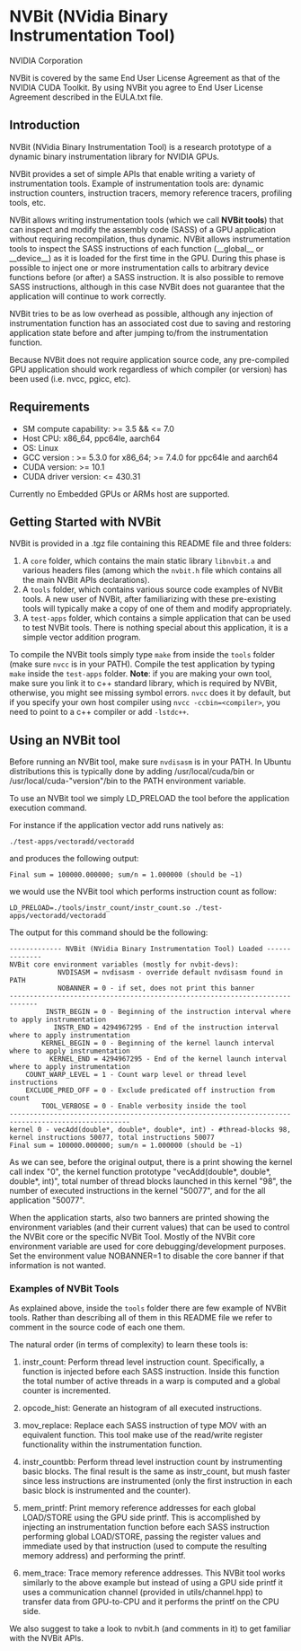 # NVBit (NVidia Binary Instrumentation Tool)
NVIDIA Corporation

NVBit is covered by the same End User License Agreement as that of the 
NVIDIA CUDA Toolkit. By using NVBit you agree to End User License Agreement
described in the EULA.txt file.

## Introduction
NVBit (NVidia Binary Instrumentation Tool) is a research prototype of a dynamic 
binary instrumentation library for NVIDIA GPUs.

NVBit provides a set of simple APIs that enable writing a variety of 
instrumentation tools. Example of instrumentation tools are: dynamic 
instruction counters, instruction tracers, memory reference tracers, 
profiling tools, etc.

NVBit allows writing instrumentation tools (which we call **NVBit tools**) 
that can inspect and modify the assembly code (SASS) of a GPU application 
without requiring recompilation, thus dynamic. NVBit allows instrumentation 
tools to inspect the SASS instructions of each function (\_\_global\_\_ or 
\_\_device\_\_) as it is loaded for the first time in the GPU. During this 
phase is possible to inject one or more instrumentation calls to arbitrary 
device functions before (or after) a SASS instruction. It is also possible to 
remove SASS instructions, although in this case NVBit does not guarantee that 
the application will continue to work correctly.

NVBit tries to be as low overhead as possible, although any injection of 
instrumentation function has an associated cost due to saving and restoring 
application state before and after jumping to/from the instrumentation 
function.

Because NVBit does not require application source code, any pre-compiled GPU 
application should work regardless of which compiler (or version) has been 
used (i.e. nvcc, pgicc, etc). 

## Requirements

* SM compute capability:              >= 3.5 && <= 7.0
* Host CPU:                           x86\_64, ppc64le, aarch64
* OS:                                 Linux
* GCC version :                       >= 5.3.0 for x86\_64; >= 7.4.0 for ppc64le and aarch64
* CUDA version:                       >= 10.1
* CUDA driver version:                <= 430.31

Currently no Embedded GPUs or ARMs host are supported.

## Getting Started with NVBit

NVBit is provided in a .tgz file containing this README file and three folders:
1. A ```core``` folder, which contains the main static library 
```libnvbit.a``` and various headers files (among which the ```nvbit.h``` 
file which contains all the main NVBit APIs declarations).
2. A ```tools``` folder, which contains various source code examples of NVBit 
tools. A new user of NVBit, after familiarizing with these pre-existing tools 
will typically make a copy of one of them and modify appropriately.
3. A ```test-apps``` folder, which contains a simple application that can be 
used to test NVBit tools. There is nothing special about this application, it 
is a simple vector addition program.


To compile the NVBit tools simply type ```make``` from  inside the ```tools``` 
folder (make sure ```nvcc``` is in your PATH).
Compile the test application by typing ```make``` inside the ```test-apps``` 
folder.
__Note__: if you are making your own tool, make sure you link it to c++
standard library, which is required by NVBit, otherwise, you might see 
missing symbol errors. ```nvcc``` does it by default, but if you specify
your own host compiler using ```nvcc -ccbin=<compiler>```, you need to point
to a c++ compiler or add ```-lstdc++```.

## Using an NVBit tool

Before running an NVBit tool, make sure ```nvdisasm``` is in your PATH. In 
Ubuntu distributions this is typically done by adding /usr/local/cuda/bin or 
/usr/local/cuda-"version"/bin to the PATH environment variable.

To use an NVBit tool we simply LD_PRELOAD the tool before the application 
execution command. 

For instance if the application vector add runs natively as: 

```
./test-apps/vectoradd/vectoradd
``` 

and produces the following output: 

```
Final sum = 100000.000000; sum/n = 1.000000 (should be ~1)
```

we would use the NVBit tool which performs instruction count as follow:

```
LD_PRELOAD=./tools/instr_count/instr_count.so ./test-apps/vectoradd/vectoradd
```

The output for this command should be the following:

```no-highlight
------------- NVBit (NVidia Binary Instrumentation Tool) Loaded --------------
NVBit core environment variables (mostly for nvbit-devs):
            NVDISASM = nvdisasm - override default nvdisasm found in PATH
            NOBANNER = 0 - if set, does not print this banner
-----------------------------------------------------------------------------
         INSTR_BEGIN = 0 - Beginning of the instruction interval where to apply instrumentation
           INSTR_END = 4294967295 - End of the instruction interval where to apply instrumentation
        KERNEL_BEGIN = 0 - Beginning of the kernel launch interval where to apply instrumentation
          KERNEL_END = 4294967295 - End of the kernel launch interval where to apply instrumentation
    COUNT_WARP_LEVEL = 1 - Count warp level or thread level instructions
    EXCLUDE_PRED_OFF = 0 - Exclude predicated off instruction from count
        TOOL_VERBOSE = 0 - Enable verbosity inside the tool
----------------------------------------------------------------------------------------------------
kernel 0 - vecAdd(double*, double*, double*, int) - #thread-blocks 98,  kernel instructions 50077, total instructions 50077
Final sum = 100000.000000; sum/n = 1.000000 (should be ~1)
```

As we can see, before the original output, there is a print showing the kernel 
call index "0", the kernel function prototype 
"vecAdd(double*, double*, double*, int)", total number of thread blocks launched
 in this kernel "98", the number of executed instructions in the kernel "50077", 
 and for the all application "50077".

When the application starts, also two banners are printed showing the environment
variables (and their current values) that can be used to control the NVBit core 
or the specific NVBit Tool.
Mostly of the NVBit core environment variable are used for core 
debugging/development purposes. 
Set the environment value NOBANNER=1 to disable the core banner if that 
information is not wanted. 

### Examples of NVBit Tools

As explained above, inside the ```tools``` folder there are few example of 
NVBit tools. Rather than describing all of them in this README file we refer 
to comment in the source code of each one them. 

The natural order (in terms of complexity) to learn these tools is:

1. instr_count: Perform thread level instruction count. Specifically, a 
function is injected before each SASS instruction. Inside this function the 
total number of active threads in a warp is computed and a global counter is 
incremented.

2. opcode_hist: Generate an histogram of all executed instructions.

3. mov_replace: Replace each SASS instruction of type MOV with an equivalent 
function. This tool make use of the read/write register functionality within 
the instrumentation function.

4. instr_countbb: Perform thread level instruction count by instrumenting 
basic blocks. The final result is the same as instr_count, but mush faster 
since less instructions are instrumented (only the first instruction in each 
basic block is instrumented and the counter).

5. mem_printf: Print memory reference addresses for each global LOAD/STORE 
using the GPU side printf. This is accomplished by injecting an 
instrumentation function before each SASS instruction performing global 
LOAD/STORE, passing the register values and immediate used by that 
instruction (used to compute the resulting memory address) and performing the 
printf. 

6. mem_trace: Trace memory reference addresses. This NVBit tool works 
similarly to the above example but instead of using a GPU side printf it uses 
a communication channel (provided in utils/channel.hpp) to transfer data from 
GPU-to-CPU and it performs the printf on the CPU side.

We also suggest to take a look to nvbit.h (and comments in it) to get 
familiar with the NVBit APIs.

